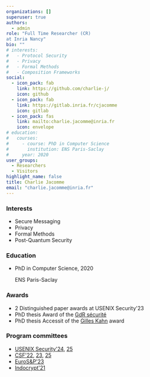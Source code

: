```yaml
---
organizations: []
superuser: true
authors:
  - admin
role: "Full Time Researcher (CR)
at Inria Nancy"
bio: ""
# interests:
#   - Protocol Security
#   - Privacy
#   - Formal Methods
#   - Composition Frameworks
social:
  - icon_pack: fab
    link: https://github.com/charlie-j/
    icon: github
  - icon_pack: fab
    link: https://gitlab.inria.fr/cjacomme
    icon: gitlab
  - icon_pack: fas
    link: mailto:charlie.jacomme@inria.fr
    icon: envelope
# education:
#   courses:
#     - course: PhD in Computer Science
#       institution: ENS Paris-Saclay
#     year: 2020
user_groups:
  - Researchers
  - Visitors
highlight_name: false
title: Charlie Jacomme
email: "charlie.jacomme@inria.fr"
---
```

<div class="row">      
      <div class="col-md-5">
        <h3>Interests</h3>
        <ul class="ul-interests">          
          <li>Secure Messaging</li>          
          <li>Privacy</li>          
          <li>Formal Methods</li>          
          <li>Post-Quantum Security</li>          
        </ul>
      </div>
      <div class="col-md-7">
        <h3>Education</h3>
        <ul class="ul-edu fa-ul">          
          <li>
            <i class="fa-li fas fa-graduation-cap"></i>
            <div class="description">
              <p class="course">PhD in Computer Science, 2020</p>
              <p class="institution">ENS Paris-Saclay</p>
            </div>
          </li>          
        </ul>
      </div>
      <div class="col-md-5">
        <h3>Awards</h3>
        <ul class="ul-interests">          
		 <li> 2 Distinguished paper awards at USENIX Security'23
          <li> PhD thesis Award of the <a href="https://gdr-securite.irisa.fr/prix-de-these/">GdR sécurité</a> </li>          
          <li>PhD thesis Accessit of the <a href="https://www.societe-informatique-de-france.fr/2022/01/recherche-prix-de-these-gilles-kahn-laureats-2021/">Gilles Kahn</a> award</li>          
        </ul>
      </div>
      <div class="col-md-5">
        <h3>Program committees</h3>
        <ul class="ul-interests">          
           <li> <a href="https://www.usenix.org/conference/usenixsecurity24/call-for-papers">USENIX Security'24</a>,  <a href="https://www.usenix.org/conference/usenixsecurity25/call-for-papers">25</a> </li>      			
           <li>  <a href="https://www.ieee-security.org/TC/CSF2022/cfp.html">CSF'22</a>, <a href="https://www.ieee-security.org/TC/CSF2023/cfp.html">23</a>, <a href="https://www.ieee-security.org/TC/CSF2025/cfp.html">25</a> </li>		   
           <li> <a href="https://www.ieee-security.org/TC/EuroSP2023/">EuroS&P'23</a> </li>      		      
           <li> <a href="https://indocrypt2021.lnmiit.ac.in/committees_pc.html">Indocrypt'21</a> </li>
        </ul>
      </div>
    </div>	
</div>


